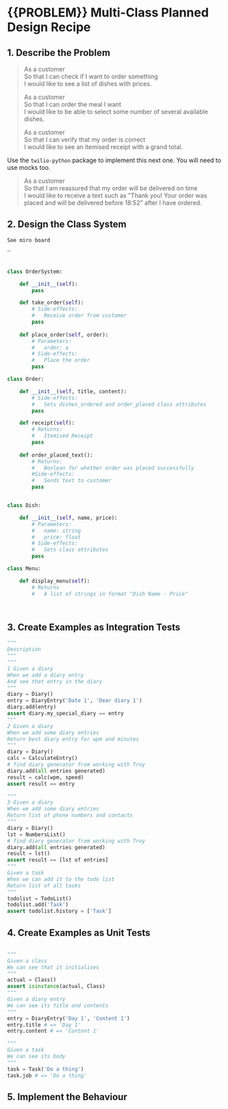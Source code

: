 # {{PROBLEM}} Multi-Class Planned Design Recipe

## 1. Describe the Problem

> As a customer  
> So that I can check if I want to order something  
> I would like to see a list of dishes with prices.
> 
> As a customer  
> So that I can order the meal I want  
> I would like to be able to select some number of several available dishes.
> 
> As a customer  
> So that I can verify that my order is correct  
> I would like to see an itemised receipt with a grand total.

Use the `twilio-python` package to implement this next one. You will need to use
mocks too.

> As a customer  
> So that I am reassured that my order will be delivered on time  
> I would like to receive a text such as "Thank you! Your order was placed and
> will be delivered before 18:52" after I have ordered.

## 2. Design the Class System

```
See miro board
```
``
```python

class OrderSystem:

    def __init__(self):
        pass

    def take_order(self):
        # Side-effects:
        #   Receive order from customer
        pass
    
    def place_order(self, order):
        # Parameters:
        #   order: a 
        # Side-effects:
        #   Place the order
        pass

class Order:

    def __init__(self, title, content):
        # Side-effects:
        #   Sets dishes_ordered and order_placed class attributes
        pass

    def receipt(self):
        # Returns:
        #   Itemised Receipt
        pass
    
    def order_placed_text():
        # Returns:
        #   Boolean for whether order was placed successfully
        #Side-effects:
        #   Sends text to customer
        pass


class Dish:

    def __init__(self, name, price):
        # Parameters:
        #   name: string
        #   price: float
        # Side-effects:
        #   Sets class attributes
        pass

class Menu:

    def display_menu(self):
        # Returns
        #   A list of strings in format "Dish Name - Price"




```
## 3. Create Examples as Integration Tests

```python
"""
Description
"""
"""
1 Given a diary
When we add a diary entry
And see that entry in the diary
"""
diary = Diary()
entry = DiaryEntry('Date 1', 'Dear diary 1')
diary.add(entry)
assert diary.my_special_diary == entry
"""
2 Given a diary
When we add some diary entries
Return best diary entry for wpm and minutes
"""
diary = Diary()
calc = CalculateEntry()
# find diary generator from working with Troy
diary.add(all entries generated)
result = calc(wpm, speed)
assert result == entry

"""
3 Given a diary
When we add some diary entries
Return list of phone numbers and contacts
"""
diary = Diary()
lst = NumbersList()
# find diary generator from working with Troy
diary.add(all entries generated)
result = lst()
assert result == [lst of entries]
"""
Given a task
When we can add it to the todo list
Return list of all tasks
"""
todolist = TodoList()
todolist.add('Task')
assert todolist.history = ['Task']

```
## 4. Create Examples as Unit Tests
```python

"""
Given a class
We can see that it initialises
"""
actual = Class()
assert isinstance(actual, Class)
"""
Given a diary entry
We can see its title and contents
"""
entry = DiaryEntry('Day 1', 'Content 1')
entry.title # => 'Day 1'
entry.content # => 'Content 1'

"""
Given a task
We can see its body
"""
task = Task('Do a thing')
task.job # => 'Do a thing'
```


## 5. Implement the Behaviour

```python

```